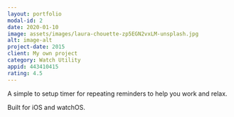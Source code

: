 ```yaml
---
layout: portfolio
modal-id: 2
date: 2020-01-10
image: assets/images/laura-chouette-zp5EGN2vxLM-unsplash.jpg
alt: image-alt
project-date: 2015
client: My own project
category: Watch Utility
appid: 443410415
rating: 4.5
--- 
```


A simple to setup timer for repeating reminders to help you work and relax.

Built for iOS and watchOS.

